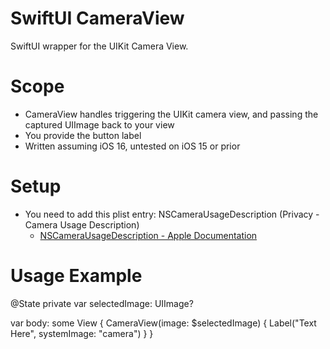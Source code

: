 # SwiftUI CameraView
SwiftUI wrapper for the UIKit Camera View. 

# Scope
- CameraView handles triggering the UIKit camera view, and passing the captured UIImage back to your view
- You provide the button label
- Written assuming iOS 16, untested on iOS 15 or prior

# Setup
- You need to add this plist entry: NSCameraUsageDescription (Privacy - Camera Usage Description)
    - [NSCameraUsageDescription - Apple Documentation](https://developer.apple.com/documentation/bundleresources/information_property_list/nscamerausagedescription)

# Usage Example
@State private var selectedImage: UIImage?

var body: some View {
    CameraView(image: $selectedImage) {
        Label("Text Here", systemImage: "camera")
    }
}

